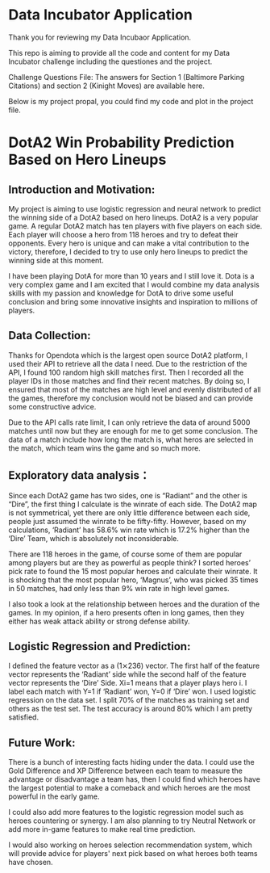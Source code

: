 # Data Incubator Application
Thank you for reviewing my Data Incubaor Application.

This repo is aiming  to provide all the code and content for my Data Incubator challenge including the questiones and the project.

Challenge Questions File:
The answers for Section 1 (Baltimore Parking Citations) and section 2 (Kinight Moves) are available here.

Below is my project propal, you could find my code and plot in the project file.

# DotA2 Win Probability Prediction Based on Hero Lineups
## Introduction and Motivation:
My project is aiming to use logistic regression and neural network to predict the winning side of a DotA2 based on hero lineups. DotA2 is a very popular game. A regular DotA2 match has ten players with five players on each side. Each player will choose a hero from 118 heroes and try to defeat their opponents. Every hero is unique and can make a vital contribution to the victory, therefore, I decided to try to use only hero lineups to predict the winning side at this moment. 

I have been playing DotA for more than 10 years and I still love it. Dota is a very complex game and I am excited that I would combine my data analysis skills with my passion and knowledge for  DotA to drive some useful conclusion and bring some innovative insights and inspiration to millions of players.  
## Data Collection:
Thanks for Opendota which is the largest open source DotA2 platform, I used their API to retrieve all the data I need. Due to the restriction of the API, I found 100 random high skill matches first. Then I recorded all the player IDs in those matches and find their recent matches. By doing so, I ensured that most of the matches are high level and evenly distributed of all the games, therefore my conclusion would not be biased and can provide some constructive advice.

Due to the API calls rate limit, I can only retrieve the data of around 5000 matches until now but they are enough for me to get some conclusion. The data of a match include how long the match is, what heros are selected in the match, which team wins the game and so much more.  

## Exploratory data analysis：
Since each DotA2 game has two sides, one is “Radiant” and the other is “Dire”, the first thing I calculate is the winrate of each side. The DotA2 map is not symmetrical, yet there are only little difference between each side, people just assumed the winrate to be fifty-fifty. However, based on my calculations, ‘Radiant’ has 58.6% win rate which is 17.2% higher than the ‘Dire’ Team, which is absolutely not inconsiderable.  

There are 118 heroes in the game, of course some of them are popular among players but are they as powerful as people think? I sorted heroes’ pick rate to found the 15 most popular heroes and calculate their winrate. It is shocking that the most popular hero, ‘Magnus’, who was picked 35 times in 50 matches, had only less than 9% win rate in high level games.   

I also took a look at the relationship between heroes and the duration of the games. In my opinion, if a hero presents often in long games, then they either has weak attack ability or strong defense ability.   

## Logistic Regression and Prediction:
I defined the feature vector as a (1⨯236) vector. The first half of the feature vector represents the ‘Radiant’ side while the second half of the feature vector represents the ‘Dire’ Side. Xi=1  means that a player plays hero i. I label each match with Y=1 if ‘Radiant’ won, Y=0 if ‘Dire’ won. I used logistic regression on the data set. I split 70% of the matches as training set and others as the test set. The test accuracy is around 80% which I am pretty satisfied.  

## Future Work:
There is a bunch of interesting facts hiding under the data. I could use the Gold Difference and XP Difference between each team to measure the advantage or disadvantage a team has, then I could find which heroes have the largest potential to make a comeback and which heroes are the most powerful in the early game.  

I could also add more features to the logistic regression model such as heroes countering or synergy. I am also planning to try Neutral Network or add more in-game features to make real time prediction.  

I would also working on heroes selection recommendation system, which will provide advice for players' next pick based on what heroes both teams have chosen.
